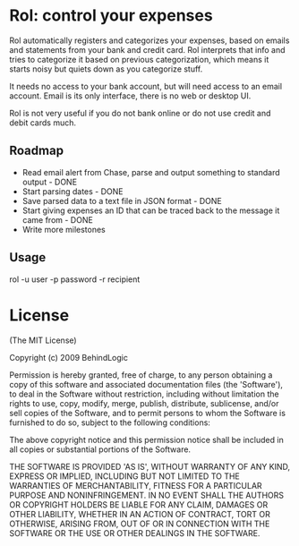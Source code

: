 # Rol: control your expenses

Rol automatically registers and categorizes your expenses, based on emails and statements from your bank and credit card. Rol interprets that info and tries to categorize it based on previous categorization, which means it starts noisy but quiets down as you categorize stuff.

It needs no access to your bank account, but will need access to an email account. Email is its only interface, there is no web or desktop UI.

Rol is not very useful if you do not bank online or do not use credit and debit cards much.

## Roadmap

* Read email alert from Chase, parse and output something to standard output - DONE
* Start parsing dates - DONE
* Save parsed data to a text file in JSON format - DONE
* Start giving expenses an ID that can be traced back to the message it came from - DONE
* Write more milestones

## Usage

rol -u user -p password -r recipient

# License

(The MIT License)

Copyright (c) 2009 BehindLogic

Permission is hereby granted, free of charge, to any person obtaining
a copy of this software and associated documentation files (the
'Software'), to deal in the Software without restriction, including
without limitation the rights to use, copy, modify, merge, publish,
distribute, sublicense, and/or sell copies of the Software, and to
permit persons to whom the Software is furnished to do so, subject to
the following conditions:

The above copyright notice and this permission notice shall be
included in all copies or substantial portions of the Software.

THE SOFTWARE IS PROVIDED 'AS IS', WITHOUT WARRANTY OF ANY KIND,
EXPRESS OR IMPLIED, INCLUDING BUT NOT LIMITED TO THE WARRANTIES OF
MERCHANTABILITY, FITNESS FOR A PARTICULAR PURPOSE AND NONINFRINGEMENT.
IN NO EVENT SHALL THE AUTHORS OR COPYRIGHT HOLDERS BE LIABLE FOR ANY
CLAIM, DAMAGES OR OTHER LIABILITY, WHETHER IN AN ACTION OF CONTRACT,
TORT OR OTHERWISE, ARISING FROM, OUT OF OR IN CONNECTION WITH THE
SOFTWARE OR THE USE OR OTHER DEALINGS IN THE SOFTWARE.
